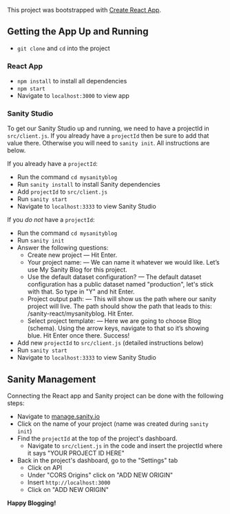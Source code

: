 This project was bootstrapped with [Create React App](https://github.com/facebook/create-react-app).

## Getting the App Up and Running

- `git clone` and `cd` into the project

### React App 
- `npm install` to install all dependencies
- `npm start`
- Navigate to `localhost:3000` to view app

### Sanity Studio

To get our Sanity Studio up and running, we need to have a projectId in `src/client.js`. If you already have a `projectId` then be sure to add that value there. Otherwise you will need to `sanity init`. All instructions are below.

If you already have a `projectId`:
- Run the command `cd mysanityblog`
- Run `sanity install` to install Sanity dependencies
- Add `projectId` to `src/client.js`
- Run `sanity start`
- Navigate to `localhost:3333` to view Sanity Studio

If you _do not_ have a `projectId`:
- Run the command `cd mysanityblog`
- Run `sanity init`
- Answer the following questions:
    * Create new project — Hit Enter. 
    * Your project name: — We can name it whatever we would like. Let’s use My Sanity Blog for this project. 
    * Use the default dataset configuration? — The default dataset configuration has a public dataset named "production", let's stick with that. So type in "Y" and hit Enter. 
    * Project output path: — This will show us the path where our sanity project will live. The path should show the path that leads to this: /sanity-react/mysanityblog. Hit Enter. 
    * Select project template: — Here we are going to choose Blog (schema). Using the arrow keys, navigate to that so it’s showing blue. Hit Enter once there. Success!
- Add new `projectId` to `src/client.js` (detailed instructions below)
- Run `sanity start`
- Navigate to `localhost:3333` to view Sanity Studio

## Sanity Management

Connecting the React app and Sanity project can be done with the following steps:

- Navigate to [manage.sanity.io](https://manage.sanity.io/)
- Click on the name of your project (name was created during `sanity init`)
- Find the `projectId` at the top of the project's dashboard.
    * Navigate to `src/client.js` in the code and insert the projectId where it says "YOUR PROJECT ID HERE"
- Back in the project's dashboard, go to the "Settings" tab
    * Click on API
    * Under "CORS Origins" click on "ADD NEW ORIGIN"
    * Insert `http://localhost:3000`
    * Click on "ADD NEW ORIGIN"

**Happy Blogging!**
